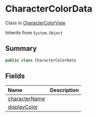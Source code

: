 # CharacterColorData

Class in [CharacterColorView](api/csharp/yarn.unity.charactercolorview.md)

Inherits from `System.Object`

## Summary



```csharp
public class CharacterColorData
```

## Fields

|Name|Description|
|:---|:---|
|[characterName](api/csharp/yarn.unity.charactercolorview.charactercolordata.charactername.md)||
|[displayColor](api/csharp/yarn.unity.charactercolorview.charactercolordata.displaycolor.md)||

